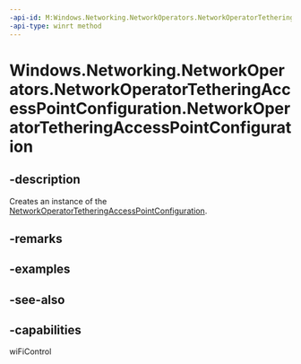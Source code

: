 ```yaml
---
-api-id: M:Windows.Networking.NetworkOperators.NetworkOperatorTetheringAccessPointConfiguration.#ctor
-api-type: winrt method
---
```


<!-- Method syntax
public NetworkOperatorTetheringAccessPointConfiguration()
-->

# Windows.Networking.NetworkOperators.NetworkOperatorTetheringAccessPointConfiguration.NetworkOperatorTetheringAccessPointConfiguration

## -description
Creates an instance of the [NetworkOperatorTetheringAccessPointConfiguration](networkoperatortetheringaccesspointconfiguration.md).

## -remarks

## -examples

## -see-also

## -capabilities
wiFiControl